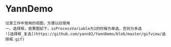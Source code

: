 # YannDemo
    记录工作中常用的视图，方便以后使用
    一、选择框，效果图如下，isProcessVariable为1的时候为单选，否则为多选
    ![选择框_复选](https://github.com/yann02/YannDemo/blob/master/gifview/选择框.gif)
